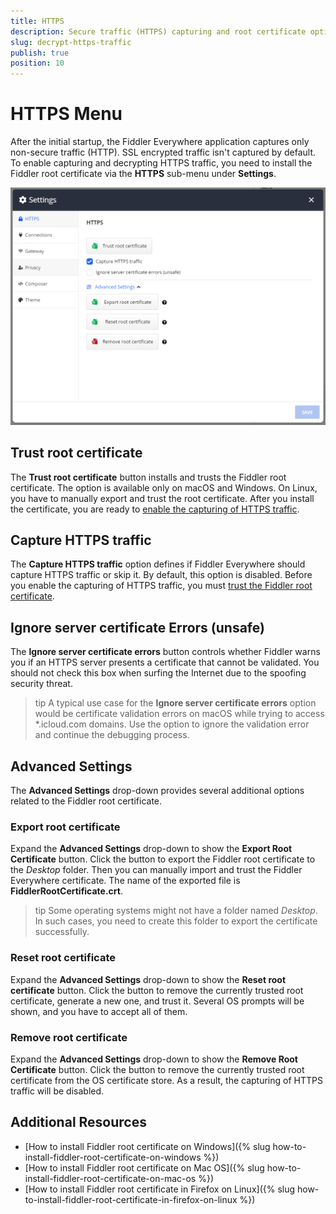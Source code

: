 ```yaml
---
title: HTTPS
description: Secure traffic (HTTPS) capturing and root certificate options in the Fiddler Everywhere application
slug: decrypt-https-traffic
publish: true
position: 10
---
```


# HTTPS Menu

After the initial startup, the Fiddler Everywhere application captures only non-secure traffic (HTTP). SSL encrypted traffic isn't captured by default. To enable capturing and decrypting HTTPS traffic, you need to install the Fiddler root certificate via the __HTTPS__ sub-menu under __Settings__.

![default https settings](../../images/settings/settings-https.png)

## Trust root certificate

The **Trust root certificate** button installs and trusts the Fiddler root certificate. The option is available only on macOS and Windows. On Linux, you have to manually export and trust the root certificate. After you install the certificate, you are ready to [enable the capturing of HTTPS traffic](#capture-https-traffic).

## Capture HTTPS traffic

The **Capture HTTPS traffic** option defines if Fiddler Everywhere should capture HTTPS traffic or skip it. By default, this option is disabled. Before you enable the capturing of HTTPS traffic, you must [trust the Fiddler root certificate](#trust-root-certificate).

## Ignore server certificate Errors (unsafe)

The **Ignore server certificate errors** button controls whether Fiddler warns you if an HTTPS server presents a certificate that cannot be validated. You should not check this box when surfing the Internet due to the spoofing security threat.

>tip A typical use case for the **Ignore server certificate errors** option would be certificate validation errors on macOS while trying to access *.icloud.com domains. Use the option to ignore the validation error and continue the debugging process.

## Advanced Settings

The **Advanced Settings** drop-down provides several additional options related to the Fiddler root certificate.

### Export root certificate

Expand the __Advanced Settings__ drop-down to show the __Export Root Certificate__ button. Click the button to export the Fiddler root certificate to the _Desktop_ folder. Then you can manually import and trust the Fiddler Everywhere certificate. The name of the exported file is **FiddlerRootCertificate.crt**.

>tip Some operating systems might not have a folder named _Desktop_. In such cases, you need to create this folder to export the certificate successfully.

### Reset root certificate

Expand the __Advanced Settings__ drop-down to show the __Reset root certificate__ button. Click the button to remove the currently trusted root certificate, generate a new one, and trust it. Several OS prompts will be shown, and you have to accept all of them.

### Remove root certificate

Expand the __Advanced Settings__ drop-down to show the __Remove Root Certificate__ button. Click the button to remove the currently trusted root certificate from the OS certificate store. As a result, the capturing of HTTPS traffic will be disabled.

## Additional Resources

* [How to install Fiddler root certificate on Windows]({% slug how-to-install-fiddler-root-certificate-on-windows %})
* [How to install Fiddler root certificate on Mac OS]({% slug how-to-install-fiddler-root-certificate-on-mac-os %})
* [How to install Fiddler root certificate in Firefox on Linux]({% slug how-to-install-fiddler-root-certificate-in-firefox-on-linux %})
